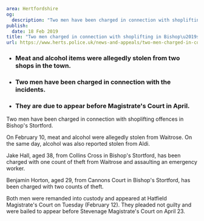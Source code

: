 ```yaml
area: Hertfordshire
og:
  description: "Two men have been charged in connection with shoplifting offences in Bishop\u2019s Stortford."
publish:
  date: 18 Feb 2019
title: "Two men charged in connection with shoplifting in Bishop\u2019s Stortford"
url: https://www.herts.police.uk/news-and-appeals/two-men-charged-in-connection-with-shoplifting-in-bishops-stortford-2584a
```

* ### Meat and alcohol items were allegedly stolen from two shops in the town.

 * ### Two men have been charged in connection with the incidents.

 * ### They are due to appear before Magistrate's Court in April.

Two men have been charged in connection with shoplifting offences in Bishop's Stortford.

On February 10, meat and alcohol were allegedly stolen from Waitrose. On the same day, alcohol was also reported stolen from Aldi.

Jake Hall, aged 38, from Collins Cross in Bishop's Stortford, has been charged with one count of theft from Waitrose and assaulting an emergency worker.

Benjamin Horton, aged 29, from Cannons Court in Bishop's Stortford, has been charged with two counts of theft.

Both men were remanded into custody and appeared at Hatfield Magistrate's Court on Tuesday (February 12). They pleaded not guilty and were bailed to appear before Stevenage Magistrate's Court on April 23.
